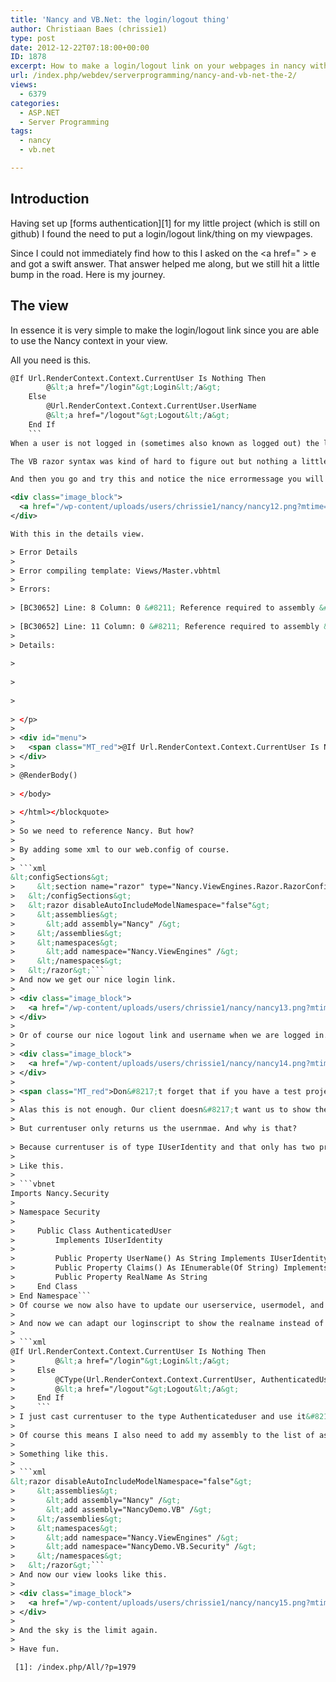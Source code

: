 ```yaml
---
title: 'Nancy and VB.Net: the login/logout thing'
author: Christiaan Baes (chrissie1)
type: post
date: 2012-12-22T07:18:00+00:00
ID: 1878
excerpt: How to make a login/logout link on your webpages in nancy with the razorviewengine.
url: /index.php/webdev/serverprogramming/nancy-and-vb-net-the-2/
views:
  - 6379
categories:
  - ASP.NET
  - Server Programming
tags:
  - nancy
  - vb.net

---
```

## Introduction

Having set up [forms authentication][1] for my little project (which is still on github) I found the need to put a login/logout link/thing on my viewpages.
  
Since I could not immediately find how to this I asked on the <a href="<razor disableAutoIncludeModelNamespace="false"> <assemblies> <add assembly="System, Version=2.0.0.0, Culture=neutral, PublicKeyToken=b77a5c561934e089"> <add assembly="Nancy"> </add></add></assemblies> <namespaces>> <add namespace="Nancy.ViewEngines"> </add></namespaces> e</a> and got a swift answer. That answer helped me along, but we still hit a little bump in the road. Here is my journey.

## The view

In essence it is very simple to make the login/logout link since you are able to use the Nancy context in your view.

All you need is this. 

```xml
@If Url.RenderContext.Context.CurrentUser Is Nothing Then 
        @&lt;a href="/login"&gt;Login&lt;/a&gt;
    Else
        @Url.RenderContext.Context.CurrentUser.UserName  
        @&lt;a href="/logout"&gt;Logout&lt;/a&gt;
    End If
    ```
When a user is not logged in (sometimes also known as logged out) the login link will appear which will guide you to the loginpage. Once the user is logged in we will show his username and the logout link so he can press that and be amazed.

The VB razor syntax was kind of hard to figure out but nothing a little trail and error won&#8217;t fix. 

And then you go and try this and notice the nice errormessage you will get.

<div class="image_block">
  <a href="/wp-content/uploads/users/chrissie1/nancy/nancy12.png?mtime=1356166006"><img alt="" src="/wp-content/uploads/users/chrissie1/nancy/nancy12.png?mtime=1356166006" width="510" height="271" /></a>
</div>

With this in the details view.

> Error Details
> 
> Error compiling template: Views/Master.vbhtml
> 
> Errors:
  
> [BC30652] Line: 8 Column: 0 &#8211; Reference required to assembly &#8216;Nancy, Version=0.14.1.0, Culture=neutral, PublicKeyToken=null&#8217; containing the type &#8216;Nancy.ViewEngines.IRenderContext&#8217;. Add one to your project. (show)
  
> [BC30652] Line: 11 Column: 0 &#8211; Reference required to assembly &#8216;Nancy, Version=0.14.1.0, Culture=neutral, PublicKeyToken=null&#8217; containing the type &#8216;Nancy.ViewEngines.IRenderContext&#8217;. Add one to your project. (show)
> 
> Details:
  
> 
  
> 
  
> 
  
> </p> 
> 
> <div id="menu">
>   <span class="MT_red">@If Url.RenderContext.Context.CurrentUser Is Nothing Then</span><br /> @<a href="/login">Login</a><br /> Else<br /> @Url.RenderContext.Context.CurrentUser.UserName<br /> @<a href="/logout">Logout</a><br /> End If<br /> @If IsSectionDefined(&#8220;menu&#8221;) Then<br /> @<a href="/">Index</a><br /> @If IsSectionDefined(&#8220;menuitems&#8221;) Then<br /> @RenderSection(&#8220;menuitems&#8221;)<br /> End if<br /> End If
> </div>
> 
> @RenderBody()
  
> </body>
  
> </html></blockquote> 
> 
> So we need to reference Nancy. But how?
> 
> By adding some xml to our web.config of course.
> 
> ```xml
&lt;configSections&gt;
>     &lt;section name="razor" type="Nancy.ViewEngines.Razor.RazorConfigurationSection, Nancy.ViewEngines.Razor" /&gt;
>   &lt;/configSections&gt;
>   &lt;razor disableAutoIncludeModelNamespace="false"&gt;
>     &lt;assemblies&gt;
>       &lt;add assembly="Nancy" /&gt;
>     &lt;/assemblies&gt;
>     &lt;namespaces&gt;
>       &lt;add namespace="Nancy.ViewEngines" /&gt;
>     &lt;/namespaces&gt;
>   &lt;/razor&gt;```
> And now we get our nice login link.
> 
> <div class="image_block">
>   <a href="/wp-content/uploads/users/chrissie1/nancy/nancy13.png?mtime=1356166322"><img alt="" src="/wp-content/uploads/users/chrissie1/nancy/nancy13.png?mtime=1356166322" width="358" height="162" /></a>
> </div>
> 
> Or of course our nice logout link and username when we are logged in.
> 
> <div class="image_block">
>   <a href="/wp-content/uploads/users/chrissie1/nancy/nancy14.png?mtime=1356166446"><img alt="" src="/wp-content/uploads/users/chrissie1/nancy/nancy14.png?mtime=1356166446" width="169" height="150" /></a>
> </div>
> 
> <span class="MT_red">Don&#8217;t forget that if you have a test project to add an app.config file and add those same lines as above, else your tests will fail.<br /> </span> 
> 
> Alas this is not enough. Our client doesn&#8217;t want us to show the username of the logged in user but his or hers real name.
> 
> But currentuser only returns us the usernmae. And why is that?
  
> Because currentuser is of type IUserIdentity and that only has two properties, namely: username and claims. And we used IUserIdentity when we made our AuthenticatedUser Class. So nancy is really returning us an AuthenticatedUser object and we can add stuff to that. Like the realname of the user.
> 
> Like this.
> 
> ```vbnet
Imports Nancy.Security
> 
> Namespace Security
> 
>     Public Class AuthenticatedUser
>         Implements IUserIdentity
> 
>         Public Property UserName() As String Implements IUserIdentity.UserName
>         Public Property Claims() As IEnumerable(Of String) Implements IUserIdentity.Claims
>         Public Property RealName As String
>     End Class
> End Namespace```
> Of course we now also have to update our userservice, usermodel, and the two user views to account for this added property.You can sse those changes in the code on github BTW.
> 
> And now we can adapt our loginscript to show the realname instead of the username.
> 
> ```xml
@If Url.RenderContext.Context.CurrentUser Is Nothing Then 
>         @&lt;a href="/login"&gt;Login&lt;/a&gt;
>     Else
>         @CType(Url.RenderContext.Context.CurrentUser, AuthenticatedUser).RealName  
>         @&lt;a href="/logout"&gt;Logout&lt;/a&gt;
>     End If
>     ```
> I just cast currentuser to the type Authenticateduser and use it&#8217;s realname.
> 
> Of course this means I also need to add my assembly to the list of assemblies razor needs and add the namespace.
> 
> Something like this.
> 
> ```xml
&lt;razor disableAutoIncludeModelNamespace="false"&gt;
>     &lt;assemblies&gt;
>       &lt;add assembly="Nancy" /&gt;
>       &lt;add assembly="NancyDemo.VB" /&gt;
>     &lt;/assemblies&gt;
>     &lt;namespaces&gt;
>       &lt;add namespace="Nancy.ViewEngines" /&gt;
>       &lt;add namespace="NancyDemo.VB.Security" /&gt;
>     &lt;/namespaces&gt;
>   &lt;/razor&gt;```
> And now our view looks like this.
> 
> <div class="image_block">
>   <a href="/wp-content/uploads/users/chrissie1/nancy/nancy15.png?mtime=1356167873"><img alt="" src="/wp-content/uploads/users/chrissie1/nancy/nancy15.png?mtime=1356167873" width="262" height="157" /></a>
> </div>
> 
> And the sky is the limit again.
> 
> Have fun.

 [1]: /index.php/All/?p=1979